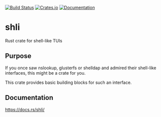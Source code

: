 [![Build Status](https://travis-ci.org/UgnilJoZ/shli.svg?branch=master)](https://travis-ci.org/UgnilJoZ/shli)
[![Crates.io](https://img.shields.io/crates/v/shli.svg)](https://crates.io/crates/shli)
[![Documentation](https://docs.rs/shli/badge.svg)](https://docs.rs/crate/shli/)

# shli
Rust crate for shell-like TUIs

## Purpose
If you once saw nslookup, glusterfs or shelldap and admired their shell-like interfaces, this might be a crate for you.

This crate provides basic building blocks for such an interface.

## Documentation
https://docs.rs/shli/